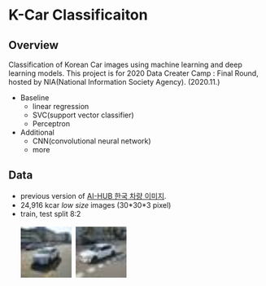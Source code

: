 # K-Car Classificaiton

## Overview

Classification of Korean Car images using machine learning and deep learning models.
This project is for 2020 Data Creater Camp : Final Round, hosted by NIA(National Information Society Agency). (2020.11.)

- Baseline
  - linear regression
  - SVC(support vector classifier)
  - Perceptron
- Additional
  - CNN(convolutional neural network)
  - more

## Data

- previous version of [AI-HUB 한국 차량 이미지](https://aihub.or.kr/aidata/13596).
- 24,916 kcar _low size_ images (30\*30\*3 pixel)
- train, test split 8:2<br><br>
  <img alt="avante" src="./data/Hyundai_AvanteMD_2015_10th_H330_V15.JPG" width="100" height="100">&nbsp;
  <img alt="grandeur" src="./data/Hyundai_GarndeurIG_2018_14th_H300_V30.JPG" width="100" height="100">
